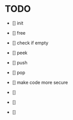 # TODO
* [] init
* [] free
* [] check if empty
* [] peek
* [] push
* [] pop
* [] make code more secure
* [] 



* [] 
* [] 

